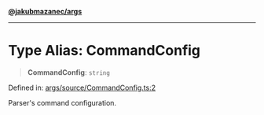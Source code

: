 [**@jakubmazanec/args**](../README.md)

---

# Type Alias: CommandConfig

> **CommandConfig**: `string`

Defined in:
[args/source/CommandConfig.ts:2](https://github.com/jakubmazanec/tools/blob/7c5f40d811171692b72a47160bc33d644201b16a/packages/args/source/CommandConfig.ts#L2)

Parser's command configuration.

